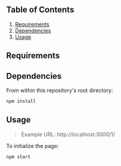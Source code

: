 ## Table of Contents

1. [Requirements](#Requirements)
2. [Dependencies](#Dependencies)
3. [Usage](#Usage)


## Requirements


## Dependencies
From within this repository's root directory:
```sh
npm install
```

## Usage
> Example URL: http://localhost:3000/1/

To initialize the page:

```sh
npm start
```
